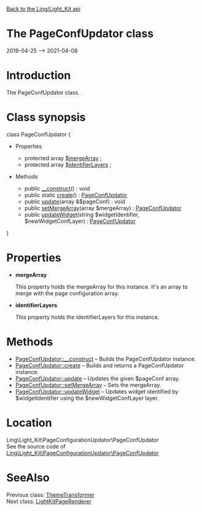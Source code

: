 [Back to the Ling/Light_Kit api](https://github.com/lingtalfi/Light_Kit/blob/master/doc/api/Ling/Light_Kit.md)



The PageConfUpdator class
================
2019-04-25 --> 2021-04-08






Introduction
============

The PageConfUpdator class.



Class synopsis
==============


class <span class="pl-k">PageConfUpdator</span>  {

- Properties
    - protected array [$mergeArray](#property-mergeArray) ;
    - protected array [$identifierLayers](#property-identifierLayers) ;

- Methods
    - public [__construct](https://github.com/lingtalfi/Light_Kit/blob/master/doc/api/Ling/Light_Kit/PageConfigurationUpdator/PageConfUpdator/__construct.md)() : void
    - public static [create](https://github.com/lingtalfi/Light_Kit/blob/master/doc/api/Ling/Light_Kit/PageConfigurationUpdator/PageConfUpdator/create.md)() : [PageConfUpdator](https://github.com/lingtalfi/Light_Kit/blob/master/doc/api/Ling/Light_Kit/PageConfigurationUpdator/PageConfUpdator.md)
    - public [update](https://github.com/lingtalfi/Light_Kit/blob/master/doc/api/Ling/Light_Kit/PageConfigurationUpdator/PageConfUpdator/update.md)(array &$pageConf) : void
    - public [setMergeArray](https://github.com/lingtalfi/Light_Kit/blob/master/doc/api/Ling/Light_Kit/PageConfigurationUpdator/PageConfUpdator/setMergeArray.md)(array $mergeArray) : [PageConfUpdator](https://github.com/lingtalfi/Light_Kit/blob/master/doc/api/Ling/Light_Kit/PageConfigurationUpdator/PageConfUpdator.md)
    - public [updateWidget](https://github.com/lingtalfi/Light_Kit/blob/master/doc/api/Ling/Light_Kit/PageConfigurationUpdator/PageConfUpdator/updateWidget.md)(string $widgetIdentifier, $newWidgetConfLayer) : [PageConfUpdator](https://github.com/lingtalfi/Light_Kit/blob/master/doc/api/Ling/Light_Kit/PageConfigurationUpdator/PageConfUpdator.md)

}




Properties
=============

- <span id="property-mergeArray"><b>mergeArray</b></span>

    This property holds the mergeArray for this instance.
    It's an array to merge with the page configuration array.
    
    

- <span id="property-identifierLayers"><b>identifierLayers</b></span>

    This property holds the identifierLayers for this instance.
    
    



Methods
==============

- [PageConfUpdator::__construct](https://github.com/lingtalfi/Light_Kit/blob/master/doc/api/Ling/Light_Kit/PageConfigurationUpdator/PageConfUpdator/__construct.md) &ndash; Builds the PageConfUpdator instance.
- [PageConfUpdator::create](https://github.com/lingtalfi/Light_Kit/blob/master/doc/api/Ling/Light_Kit/PageConfigurationUpdator/PageConfUpdator/create.md) &ndash; Builds and returns a PageConfUpdator instance.
- [PageConfUpdator::update](https://github.com/lingtalfi/Light_Kit/blob/master/doc/api/Ling/Light_Kit/PageConfigurationUpdator/PageConfUpdator/update.md) &ndash; Updates the given $pageConf array.
- [PageConfUpdator::setMergeArray](https://github.com/lingtalfi/Light_Kit/blob/master/doc/api/Ling/Light_Kit/PageConfigurationUpdator/PageConfUpdator/setMergeArray.md) &ndash; Sets the mergeArray.
- [PageConfUpdator::updateWidget](https://github.com/lingtalfi/Light_Kit/blob/master/doc/api/Ling/Light_Kit/PageConfigurationUpdator/PageConfUpdator/updateWidget.md) &ndash; Updates widget identified by $widgetIdentifier using the $newWidgetConfLayer layer.





Location
=============
Ling\Light_Kit\PageConfigurationUpdator\PageConfUpdator<br>
See the source code of [Ling\Light_Kit\PageConfigurationUpdator\PageConfUpdator](https://github.com/lingtalfi/Light_Kit/blob/master/PageConfigurationUpdator/PageConfUpdator.php)



SeeAlso
==============
Previous class: [ThemeTransformer](https://github.com/lingtalfi/Light_Kit/blob/master/doc/api/Ling/Light_Kit/PageConfigurationTransformer/ThemeTransformer.md)<br>Next class: [LightKitPageRenderer](https://github.com/lingtalfi/Light_Kit/blob/master/doc/api/Ling/Light_Kit/PageRenderer/LightKitPageRenderer.md)<br>
